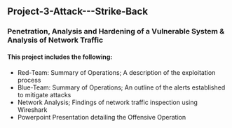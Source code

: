 ## Project-3-Attack---Strike-Back

### Penetration, Analysis and Hardening of a Vulnerable System & Analysis of Network Traffic

#### This project includes the following:
* Red-Team: Summary of Operations; A description of the exploitation process
* Blue-Team: Summary of Operations; An outline of the alerts established to mitigate attacks
* Network Analysis; Findings of network traffic inspection using Wireshark
* Powerpoint Presentation detailing the Offensive Operation

